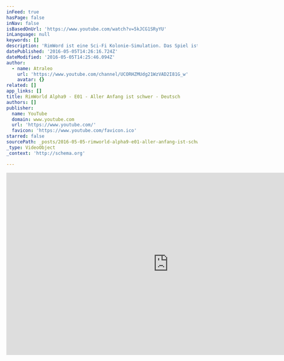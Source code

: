 ```yaml
---
inFeed: true
hasPage: false
inNav: false
isBasedOnUrl: 'https://www.youtube.com/watch?v=5kJCG1SRyYU'
inLanguage: null
keywords: []
description: 'RimWord ist eine Sci-Fi Kolonie-Simulation. Das Spiel ist noch in einer Alpha Version, macht aber schon sehr viel Spaß. In RimWorld begleitetest du drei Überlebende eines abgestürzten Raumkreuzers beim Bau einer Kolonie auf einer Grenzwelt am Rande der Galaxie. Aufgenommen mit RimWorld Alpha 9e. '
datePublished: '2016-05-05T14:26:16.724Z'
dateModified: '2016-05-05T14:25:46.094Z'
author:
  - name: Atraleo
    url: 'https://www.youtube.com/channel/UCORHZMUdg21WzVAD2I81G_w'
    avatar: {}
related: []
app_links: []
title: RimWorld Alpha9 - E01 - Aller Anfang ist schwer - Deutsch
authors: []
publisher:
  name: YouTube
  domain: www.youtube.com
  url: 'https://www.youtube.com/'
  favicon: 'https://www.youtube.com/favicon.ico'
starred: false
sourcePath: _posts/2016-05-05-rimworld-alpha9-e01-aller-anfang-ist-schwer-deutsch.md
_type: VideoObject
_context: 'http://schema.org'

---
```

<iframe src="https://cdn.embedly.com/widgets/media.html?src=https%3A%2F%2Fwww.youtube.com%2Fembed%2F5kJCG1SRyYU%3Ffeature%3Doembed&amp;url=https%3A%2F%2Fwww.youtube.com%2Fwatch%3Fv%3D5kJCG1SRyYU&amp;image=https%3A%2F%2Fi.ytimg.com%2Fvi%2F5kJCG1SRyYU%2Fhqdefault.jpg&amp;key=b7d04c9b404c499eba89ee7072e1c4f7&amp;type=text%2Fhtml&amp;schema=youtube" width="854" height="480" scrolling="no" frameborder="0" allowfullscreen="" style=""></iframe>